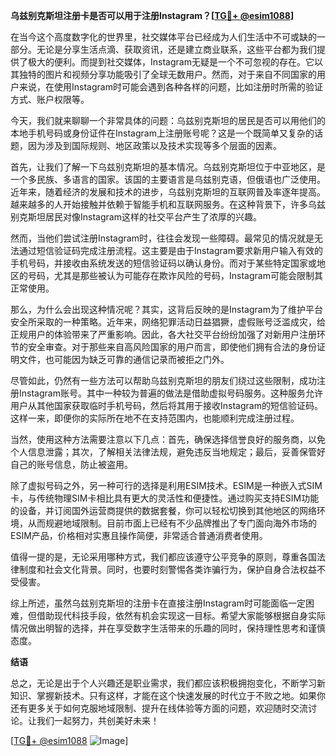 **乌兹别克斯坦注册卡是否可以用于注册Instagram？[[TG💪+ @esim1088](https://t.me/s/esim1088)]**

在当今这个高度数字化的世界里，社交媒体平台已经成为人们生活中不可或缺的一部分。无论是分享生活点滴、获取资讯，还是建立商业联系，这些平台都为我们提供了极大的便利。而提到社交媒体，Instagram无疑是一个不可忽视的存在。它以其独特的图片和视频分享功能吸引了全球无数用户。然而，对于来自不同国家的用户来说，在使用Instagram时可能会遇到各种各样的问题，比如注册时所需的验证方式、账户权限等。

今天，我们就来聊聊一个非常具体的问题：乌兹别克斯坦的居民是否可以用他们的本地手机号码或身份证件在Instagram上注册账号呢？这是一个既简单又复杂的话题，因为涉及到国际规则、地区政策以及技术实现等多个层面的因素。

首先，让我们了解一下乌兹别克斯坦的基本情况。乌兹别克斯坦位于中亚地区，是一个多民族、多语言的国家。该国的主要语言是乌兹别克语，但俄语也广泛使用。近年来，随着经济的发展和技术的进步，乌兹别克斯坦的互联网普及率逐年提高。越来越多的人开始接触并依赖于智能手机和互联网服务。在这种背景下，许多乌兹别克斯坦居民对像Instagram这样的社交平台产生了浓厚的兴趣。

然而，当他们尝试注册Instagram时，往往会发现一些障碍。最常见的情况就是无法通过短信验证码完成注册流程。这主要是由于Instagram要求新用户输入有效的手机号码，并接收由系统发送的短信验证码以确认身份。而对于某些特定国家或地区的号码，尤其是那些被认为可能存在欺诈风险的号码，Instagram可能会限制其正常使用。

那么，为什么会出现这种情况呢？其实，这背后反映的是Instagram为了维护平台安全所采取的一种策略。近年来，网络犯罪活动日益猖獗，虚假账号泛滥成灾，给正规用户的体验带来了严重影响。因此，各大社交平台纷纷加强了对新用户注册环节的安全审查。对于那些来自高风险国家的用户而言，即使他们拥有合法的身份证明文件，也可能因为缺乏可靠的通信记录而被拒之门外。

尽管如此，仍然有一些方法可以帮助乌兹别克斯坦的朋友们绕过这些限制，成功注册Instagram账号。其中一种较为普遍的做法是借助虚拟号码服务。这种服务允许用户从其他国家获取临时手机号码，然后将其用于接收Instagram的短信验证码。这样一来，即便你的实际所在地不在支持范围内，也能顺利完成注册过程。

当然，使用这种方法需要注意以下几点：首先，确保选择信誉良好的服务商，以免个人信息泄露；其次，了解相关法律法规，避免违反当地规定；最后，妥善保管好自己的账号信息，防止被盗用。

除了虚拟号码之外，另一种可行的选择是利用ESIM技术。ESIM是一种嵌入式SIM卡，与传统物理SIM卡相比具有更大的灵活性和便捷性。通过购买支持ESIM功能的设备，并订阅国外运营商提供的数据套餐，你可以轻松切换到其他地区的网络环境，从而规避地域限制。目前市面上已经有不少品牌推出了专门面向海外市场的ESIM产品，价格相对实惠且操作简便，非常适合普通消费者使用。

值得一提的是，无论采用哪种方式，我们都应该遵守公平竞争的原则，尊重各国法律制度和社会文化背景。同时，也要时刻警惕各类诈骗行为，保护自身合法权益不受侵害。

综上所述，虽然乌兹别克斯坦的注册卡在直接注册Instagram时可能面临一定困难，但借助现代科技手段，依然有机会实现这一目标。希望大家能够根据自身实际情况做出明智的选择，并在享受数字生活带来的乐趣的同时，保持理性思考和谨慎态度。

**结语**

总之，无论是出于个人兴趣还是职业需求，我们都应该积极拥抱变化，不断学习新知识、掌握新技术。只有这样，才能在这个快速发展的时代立于不败之地。如果你还有更多关于如何克服地域限制、提升在线体验等方面的问题，欢迎随时交流讨论。让我们一起努力，共创美好未来！

[[TG💪+ @esim1088](https://t.me/s/esim1088) ![Image](https://i.postimg.cc/4NQfJmqS/Snipaste-2025-05-13-00-14-12.png)]